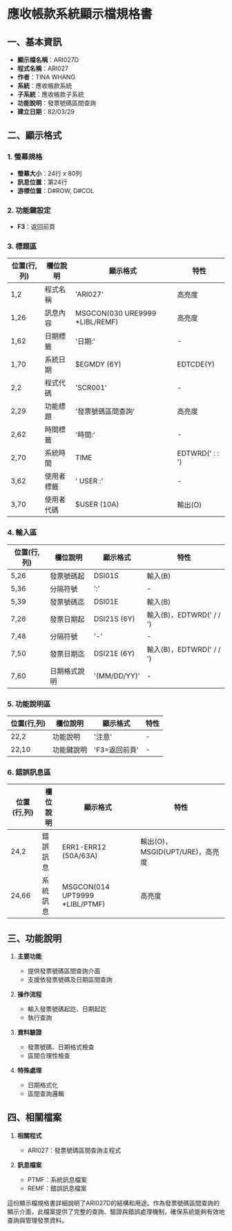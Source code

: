 # 應收帳款系統顯示檔規格書

## 一、基本資訊
- **顯示檔名稱**：ARI027D
- **程式名稱**：ARI027
- **作者**：TINA WHANG
- **系統**：應收帳款系統
- **子系統**：應收帳款子系統
- **功能說明**：發票號碼區間查詢
- **建立日期**：82/03/29

## 二、顯示格式

### 1. 螢幕規格
- **螢幕大小**：24行 x 80列
- **訊息位置**：第24行
- **游標位置**：D#ROW, D#COL

### 2. 功能鍵設定
- **F3**：返回前頁

### 3. 標題區
| 位置(行,列) | 欄位說明 | 顯示格式 | 特性 |
|------------|---------|---------|------|
| 1,2 | 程式名稱 | 'ARI027' | 高亮度 |
| 1,26 | 訊息內容 | MSGCON(030 URE9999 *LIBL/REMF) | 高亮度 |
| 1,62 | 日期標籤 | '日期:' | - |
| 1,70 | 系統日期 | $EGMDY (6Y) | EDTCDE(Y) |
| 2,2 | 程式代碼 | 'SCR001' | - |
| 2,29 | 功能標題 | '發票號碼區間查詢' | 高亮度 |
| 2,62 | 時間標籤 | '時間:' | - |
| 2,70 | 系統時間 | TIME | EDTWRD('  :  :  ') |
| 3,62 | 使用者標籤 | ' USER :' | - |
| 3,70 | 使用者代碼 | $USER (10A) | 輸出(O) |

### 4. 輸入區
| 位置(行,列) | 欄位說明 | 顯示格式 | 特性 |
|------------|---------|---------|------|
| 5,26 | 發票號碼起 | DSI01S | 輸入(B) |
| 5,36 | 分隔符號 | ':' | - |
| 5,39 | 發票號碼迄 | DSI01E | 輸入(B) |
| 7,26 | 發票日期起 | DSI21S (6Y) | 輸入(B)，EDTWRD('  /  /  ') |
| 7,48 | 分隔符號 | '-' | - |
| 7,50 | 發票日期迄 | DSI21E (6Y) | 輸入(B)，EDTWRD('  /  /  ') |
| 7,60 | 日期格式說明 | '(MM/DD/YY)' | - |

### 5. 功能說明區
| 位置(行,列) | 欄位說明 | 顯示格式 | 特性 |
|------------|---------|---------|------|
| 22,2 | 功能說明 | '注意' | - |
| 22,10 | 功能鍵說明 | 'F3=返回前頁' | - |

### 6. 錯誤訊息區
| 位置(行,列) | 欄位說明 | 顯示格式 | 特性 |
|------------|---------|---------|------|
| 24,2 | 錯誤訊息 | ERR1-ERR12 (50A/63A) | 輸出(O)，MSGID(UPT/URE)，高亮度 |
| 24,66 | 系統訊息 | MSGCON(014 UPT9999 *LIBL/PTMF) | 高亮度 |

## 三、功能說明

1. **主要功能**
   - 提供發票號碼區間查詢介面
   - 支援依發票號碼及日期區間查詢

2. **操作流程**
   - 輸入發票號碼起訖、日期起訖
   - 執行查詢

3. **資料驗證**
   - 發票號碼、日期格式檢查
   - 區間合理性檢查

4. **特殊處理**
   - 日期格式化
   - 區間查詢邏輯

## 四、相關檔案

1. **相關程式**
   - ARI027：發票號碼區間查詢主程式

2. **訊息檔案**
   - PTMF：系統訊息檔案
   - REMF：錯誤訊息檔案

這份顯示檔規格書詳細說明了ARI027D的結構和用途。作為發票號碼區間查詢的顯示介面，此檔案提供了完整的查詢、驗證與錯誤處理機制，確保系統能夠有效地查詢與管理發票資料。 
